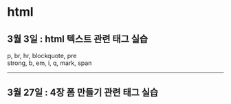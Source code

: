 # html
<h2>3월 3일 : html 텍스트 관련 태그 실습</h2>

p, br, hr, blockquote, pre<br>
strong, b, em, i, q, mark, span<br>

<hr>

<h2> 3월 27일 : 4장 폼 만들기 관련 태그 실습</h2>
